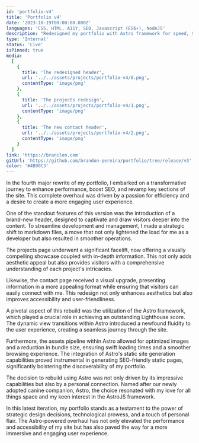 ```yaml
---
id: 'portfolio-v4'
title: 'Portfolio v4'
date: '2023-10-19T00:00:00.000Z'
languages: 'CSS, HTML, A11Y, SEO, Javascript (ES6+), NodeJS'
description: "Redesigned my portfolio with Astro framework for speed, SEO, and aesthetics. Markdown files and dynamic views enhance UX. Astro's static generation and asset optimization shine. Named after our dog Astro, it's a perfect fit."
type: 'Internal'
status: 'Live'
isPinned: true
media:
  [
    {
      title: 'The redesigned header',
      url: '../../assets/projects/portfolio-v4/0.png',
      contentType: 'image/png'
    },
    {
      title: 'The projects redesign',
      url: '../../assets/projects/portfolio-v4/1.png',
      contentType: 'image/png'
    },
    {
      title: 'The new contact header',
      url: '../../assets/projects/portfolio-v4/2.png',
      contentType: 'image/png'
    }
  ]
link: 'https://branclon.com'
gitUrl: 'https://github.com/brandon-pereira/portfolio/tree/release/v3'
color: '#4B90C3'
---
```


In the fourth major rewrite of my portfolio, I embarked on a transformative journey to enhance performance, boost SEO, and revamp key sections of the site. This complete overhaul was driven by a passion for efficiency and a desire to create a more engaging user experience.

One of the standout features of this version was the introduction of a brand-new header, designed to captivate and draw visitors deeper into the content. To streamline development and management, I made a strategic shift to markdown files, a move that not only lightened the load for me as a developer but also resulted in smoother operations.

The projects page underwent a significant facelift, now offering a visually compelling showcase coupled with in-depth information. This not only adds aesthetic appeal but also provides visitors with a comprehensive understanding of each project's intricacies.

Likewise, the contact page received a visual upgrade, presenting information in a more appealing format while ensuring that visitors can easily connect with me. This redesign not only enhances aesthetics but also improves accessibility and user-friendliness.

A pivotal aspect of this rebuild was the utilization of the Astro framework, which played a crucial role in achieving an outstanding Lighthouse score. The dynamic view transitions within Astro introduced a newfound fluidity to the user experience, creating a seamless journey through the site.

Furthermore, the assets pipeline within Astro allowed for optimized images and a reduction in bundle size, ensuring swift loading times and a smoother browsing experience. The integration of Astro's static site generation capabilities proved instrumental in generating SEO-friendly static pages, significantly bolstering the discoverability of my portfolio.

The decision to rebuild using Astro was not only driven by its impressive capabilities but also by a personal connection. Named after our newly adopted canine companion, Astro, the choice resonated with my love for all things space and my keen interest in the AstroJS framework.

In this latest iteration, my portfolio stands as a testament to the power of strategic design decisions, technological prowess, and a touch of personal flair. The Astro-powered overhaul has not only elevated the performance and accessibility of my site but has also paved the way for a more immersive and engaging user experience.

